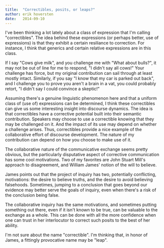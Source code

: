 ```yaml
---
title:  "Correctibles, posits, or leaps?"
author: erik hoversten
date:   2014-09-10
---
```


I've been thinking a lot lately about a class of expression that I'm calling "correctibles".  The idea behind these expressions (or perhaps better, use of expressions) is that they exhibit a certain resiliance to correction.  For instance, I think that generics and certain relative expressions are in this class.

If I say "Cows give milk", and you challenge me with "What about bulls?", it may not be out of line for me to respond, "I didn't say all cows!"  Your challenge has force, but my original contribution can sail through at least mostly intact.  Similarly, if you say "I know that my car is parked out back", and I challenge you to prove you aren't a brain in a vat, you could probably retort, "I didn't say I could convince a skeptic!"

Assuming there's a genuine linguistic phenomenon here and that a uniform class of (use of) expressions can be determined, I think these correctibles can give us some interesting insight into discourse dynamics.  The idea is that correctibles have a corrective potential built into their semantic contribution.  Speakers may choose to use a correctible knowing that they may be challenged on it.  And the impact of its use may depend on whether a challenge arises.  Thus, correctibles provide a nice example of the collaborative effort of discourse development.  The nature of my contribution can depend on how you choose to make use of it.

The collaborative nature of the communicative exchange seems pretty obvious, but the particularly disputative aspect of corrective communication has some cool motivations.  Two of my favorites are John Stuart Mill's approach to disagreement, and William James' notion of the will to believe.

James points out that the project of inquiry has two, potentially conflicting, motivations: the desire to believe truths, and the desire to avoid believing falsehoods.  Sometimes, jumping to a conclusion that goes beyond our evidence may better serve the goals of inquiry, even when there's a risk of the conclusion being false.

The collaborative inquiry has the same motivations, and sometimes putting something out there, even if it isn't known to be true, can be valuable to the exchange as a whole.  This can be done with all the more confidence when one can trust in her interlocutor to correct such posits to the best of her ability.

I'm not sure about the name "correctible".  I'm thinking that, in honor of James, a fittingly provocative name may be "leap".

